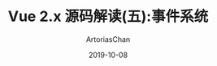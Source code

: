 ---
title: Vue 2.x 源码解读(五):事件系统
date: 2019-10-08
tags:
  - vue
author: ArtoriasChan
location: Beijing  
---